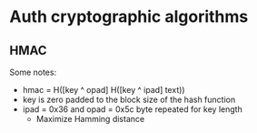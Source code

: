 # Auth cryptographic algorithms
## HMAC
Some notes:
* hmac = H([key ^ opad] H([key ^ ipad] text)) 
* key is zero padded to the block size of the hash function
* ipad = 0x36 and opad = 0x5c byte repeated for key length
    * Maximize Hamming distance